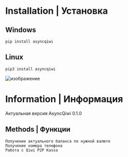# Installation | Установка

## Windows
```
pip install asyncqiwi
```

## Linux
```
pip3 install asyncqiwi
```
![изображение](https://imgur.com/kFB0bd4.png)


# Information | Информация
Актуальная версия AsyncQiwi 0.1.0

## Methods | Фyнкции
```
Получение актуального баланса по нужной валюте
Получение номера телефона
Работа с Qiwi P2P Kassa
 ```
